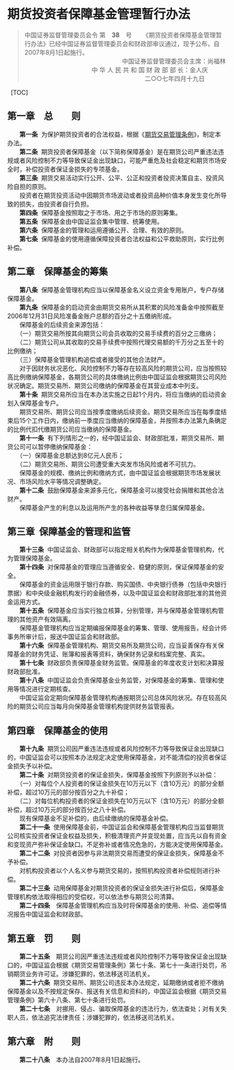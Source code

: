 # **期货投资者保障基金管理暂行办法**

> 中国证券监督管理委员会令
第　**38**　号
　　《期货投资者保障基金管理暂行办法》已经中国证券监督管理委员会和财政部审议通过，现予公布，自2007年8月1日起施行。  
　　　　　　　　　　　　　　　　中国证券监督管理委员会主席：尚福林  
　　　　　　　　　　　中 华 人 民 共 和 国 财 政 部 部 长：金人庆  
                              　　　　　　　　　　　 二○○七年四月十九日

 
[TOC]


## 第一章　总　　则

　　**第一条**  为保护期货投资者的合法权益，根据《[期货交易管理条例](http://www.gov.cn/zwgk/2007-03/16/content_553002.htm)》，制定本办法。  
　　**第二条**  期货投资者保障基金（以下简称保障基金）是在期货公司严重违法违规或者风险控制不力等导致保证金出现缺口，可能严重危及社会稳定和期货市场安全时，补偿投资者保证金损失的专项基金。  
　　**第三条**  期货交易活动实行公开、公平、公正和投资者投资决策自主、投资风险自担的原则。  
　　投资者在期货投资活动中因期货市场波动或者投资品种价值本身发生变化所导致的损失，由投资者自行负担。  
　　**第四条**  保障基金按照取之于市场、用之于市场的原则筹集。  
　　**第五条**  保障基金由中国证监会集中管理、统筹使用。  
　　**第六条**  保障基金的管理和运用遵循公开、合理、有效的原则。  
　　**第七条**  保障基金的使用遵循保障投资者合法权益和公平救助原则，实行比例补偿。

## 第二章　保障基金的筹集

　　**第八条**  保障基金管理机构应当以保障基金名义设立资金专用账户，专户存储保障基金。  
　　**第九条**  保障基金的启动资金由期货交易所从其积累的风险准备金中按照截至2006年12月31日风险准备金账户总额的百分之十五缴纳形成。  
　　保障基金的后续资金来源包括：  
　　（一）期货交易所按其向期货公司会员收取的交易手续费的百分之三缴纳；  
　　（二）期货公司从其收取的交易手续费中按照代理交易额的千万分之五至十的比例缴纳；  
　　（三）保障基金管理机构追偿或者接受的其他合法财产。  
　　对于因财务状况恶化、风险控制不力等存在较高风险的期货公司，应当按照较高比例缴纳保障基金，各期货公司的具体缴纳比例由中国证监会根据期货公司风险状况确定。期货交易所、期货公司缴纳的保障基金在其营业成本中列支。  
　　**第十条**  期货交易所应当在本办法实施之日起1个月内，将应当缴纳的启动资金划入保障基金专户。  
　　期货交易所、期货公司应当按季度缴纳后续资金。期货交易所应当在每季度结束后15个工作日内，缴纳前一季度应当缴纳的保障基金，并按照本办法第九条确定的比例代扣代缴期货公司应当缴纳的保障基金。  
　　**第十一条**  有下列情形之一的，经中国证监会、财政部批准，期货交易所、期货公司可以暂停缴纳保障基金：  
　　（一）保障基金总额达到8亿元人民币；  
　　（二）期货交易所、期货公司遭受重大突发市场风险或者不可抗力。  
　　保障基金的规模、缴纳比例和缴纳方式，由中国证监会根据期货市场发展状况、市场风险水平等情况调整确定。  
　　**第十二条**  鼓励保障基金来源多元化，保障基金可以接受社会捐赠和其他合法财产。  
　　保障基金产生的利息以及运用所产生的各种收益等孳息归属保障基金。

## 第三章  保障基金的管理和监管

　　**第十三条**  中国证监会、财政部可以指定相关机构作为保障基金管理机构，代为管理保障基金。     
　　**第十四条**  对保障基金的管理应当遵循安全、稳健的原则，保证保障基金的安全。  
　　保障基金的资金运用限于银行存款、购买国债、中央银行债券（包括中央银行票据）和中央级金融机构发行的金融债券，以及中国证监会和财政部批准的其他资金运用方式。  
　　**第十五条**  保障基金应当实行独立核算，分别管理，并与保障基金管理机构管理的其他资产有效隔离。  
　　保障基金管理机构应当定期编报保障基金的筹集、管理、使用报告，经会计师事务所审计后，报送中国证监会和财政部。  
　　**第十六条**  保障基金管理机构、期货交易所及期货公司，应当妥善保存有关保障基金的财务凭证、账簿和报表等资料，确保财务记录和档案完整、真实。  
　　**第十七条**  财政部负责保障基金财务监管。保障基金的年度收支计划和决算报财政部批准。  
　　**第十八条**  中国证监会负责保障基金业务监管，对保障基金的筹集、管理和使用等情况进行定期核查。  
　　中国证监会定期向保障基金管理机构通报期货公司总体风险状况。存在较高风险的期货公司应当每月向保障基金管理机构提供财务监管报表。

## 第四章　保障基金的使用

　　**第十九条**  期货公司因严重违法违规或者风险控制不力等导致保证金出现缺口的，中国证监会可以按照本办法规定决定使用保障基金，对不能清偿的投资者保证金损失予以补偿。  
　　**第二十条**  对期货投资者的保证金损失，保障基金按照下列原则予以补偿：  
　　（一）对每位个人投资者的保证金损失在10万元以下（含10万元）的部分全额补偿，超过10万元的部分按百分之九十补偿；  
　　（二）对每位机构投资者的保证金损失在10万元以下（含10万元）的部分全额补偿，超过10万元的部分按百分之八十补偿。  
　　现有保障基金不足补偿的，由后续缴纳的保障基金补偿。  
　　**第二十一条**  使用保障基金前，中国证监会和保障基金管理机构应当监督期货公司核实投资者保证金权益及损失，积极清理资产并变现处置，应当先以自有资金和变现资产弥补保证金缺口。不足弥补或者情况危急的，方能决定使用保障基金。  
　　**第二十二条**  对投资者因参与非法期货交易而遭受的保证金损失，保障基金不予补偿。  
　　对机构投资者以个人名义参与期货交易的，按照机构投资者补偿规则进行补偿。  
　　**第二十三条**  动用保障基金对期货投资者的保证金损失进行补偿后，保障基金管理机构依法取得相应的受偿权，可以依法参与期货公司清算。  
　　**第二十四条**　保障基金管理机构应当及时将保障基金的使用、补偿、追偿等情况报告中国证监会和财政部。

## 第五章　罚　　则

　　**第二十五条**　期货公司因严重违法违规或者风险控制不力等导致保证金出现缺口的，中国证监会根据《期货交易管理条例》第七十条、第七十一条进行处罚，吊销期货业务许可证。涉嫌犯罪的，依法移送司法机关。  
　　**第二十六条**  期货交易所、期货公司违反本办法规定，延期缴纳或者拒不缴纳保障基金以及不按规定保存、报送有关信息和资料的，中国证监会根据《期货交易管理条例》第六十八条、第七十条进行处罚。  
　　**第二十七条**　对挪用、侵占、骗取保障基金的违法行为，依法查处；对有关失职人员，依法追究法律责任；涉嫌犯罪的，依法移送司法机关。

## 第六章　附　　则

　　**第二十八条**　本办法自2007年8月1日起施行。
